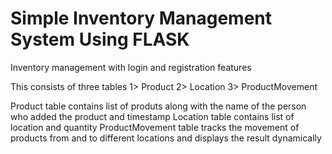 # Simple Inventory Management System Using FLASK

Inventory management with login and registration features

This consists of three tables
1> Product
2> Location
3> ProductMovement

Product table contains list of produts along with the name of the person who added the product and timestamp
Location table contains list of location and quantity
ProductMovement table tracks the movement of products from and to different locations and displays the result dynamically
